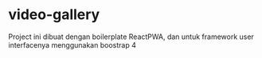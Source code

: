 # video-gallery
Project ini dibuat dengan boilerplate ReactPWA, dan untuk framework user interfacenya menggunakan boostrap 4

